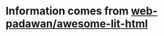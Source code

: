 # Information comes from [web-padawan/awesome-lit-html](https://github.com/web-padawan/awesome-lit-html)


